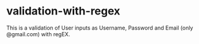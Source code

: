 # validation-with-regex
This is a validation of User inputs as Username, Password and Email (only @gmail.com) with regEX.
